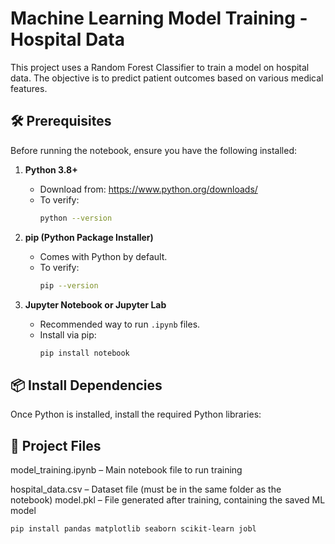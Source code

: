 # Machine Learning Model Training - Hospital Data

This project uses a Random Forest Classifier to train a model on hospital data. The objective is to predict patient outcomes based on various medical features.

## 🛠️ Prerequisites

Before running the notebook, ensure you have the following installed:

1. **Python 3.8+**
   - Download from: https://www.python.org/downloads/
   - To verify:  
     ```bash
     python --version
     ```

2. **pip (Python Package Installer)**
   - Comes with Python by default.
   - To verify:  
     ```bash
     pip --version
     ```

3. **Jupyter Notebook or Jupyter Lab**
   - Recommended way to run `.ipynb` files.
   - Install via pip:
     ```bash
     pip install notebook
     ```

## 📦 Install Dependencies

Once Python is installed, install the required Python libraries:

## 📂 Project Files
model_training.ipynb – Main notebook file to run training

hospital_data.csv – Dataset file (must be in the same folder as the notebook)
model.pkl – File generated after training, containing the saved ML model


```bash
pip install pandas matplotlib seaborn scikit-learn jobl
